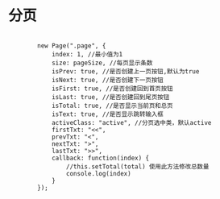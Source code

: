 # 分页

<pre>
	<code>
		new Page(".page", {
			index: 1, //最小值为1
			size: pageSize, //每页显示条数
			isPrev: true, //是否创建上一页按钮,默认为true
			isNext: true, //是否创建下一页按钮
			isFirst: true, //是否创建回到首页按钮
			isLast: true, //是否创建回到尾页按钮
			isTotal: true, //是否显示当前页和总页
			isText: true, //是否显示跳转输入框
			activeClass: "active", //分页选中类，默认active
			firstTxt: "&lt;&lt;",
			prevTxt: "&lt;",
			nextTxt: "&gt;",
			lastTxt: "&gt;&gt;",
			callback: function(index) {
				//this.setTotal(total) 使用此方法修改总数量
				console.log(index)
			}
		});
	</code>
</pre>
